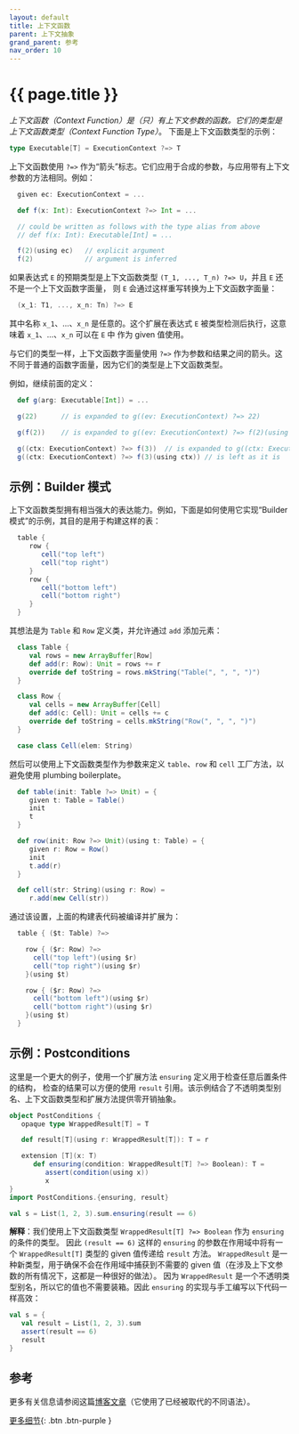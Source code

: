 ```yaml
---
layout: default
title: 上下文函数
parent: 上下文抽象
grand_parent: 参考
nav_order: 10
---
```


# {{ page.title }}

*上下文函数（Context Function）*是（只）有上下文参数的函数。它们的类型是*上下文函数类型（Context Function Type）*。
下面是上下文函数类型的示例：

```scala
type Executable[T] = ExecutionContext ?=> T
```

上下文函数使用 `?=>` 作为“箭头”标志。它们应用于合成的参数，与应用带有上下文参数的方法相同。例如：

```scala
  given ec: ExecutionContext = ...

  def f(x: Int): ExecutionContext ?=> Int = ...

  // could be written as follows with the type alias from above
  // def f(x: Int): Executable[Int] = ...

  f(2)(using ec)   // explicit argument
  f(2)             // argument is inferred
```

如果表达式 `E` 的预期类型是上下文函数类型 `(T_1, ..., T_n) ?=> U`，并且 `E` 还不是一个上下文函数字面量，
则 `E` 会通过这样重写转换为上下文函数字面量：

```scala
  (x_1: T1, ..., x_n: Tn) ?=> E
```

其中名称 `x_1`、...、`x_n` 是任意的。这个扩展在表达式 `E` 被类型检测后执行，这意味着 `x_1`、...、`x_n` 可以在 `E` 中 作为 given 值使用。

与它们的类型一样，上下文函数字面量使用 `?=>` 作为参数和结果之间的箭头。这不同于普通的函数字面量，因为它们的类型是上下文函数类型。

例如，继续前面的定义：
```scala
  def g(arg: Executable[Int]) = ...

  g(22)      // is expanded to g((ev: ExecutionContext) ?=> 22)

  g(f(2))    // is expanded to g((ev: ExecutionContext) ?=> f(2)(using ev))

  g((ctx: ExecutionContext) ?=> f(3))  // is expanded to g((ctx: ExecutionContext) ?=> f(3)(using ctx))
  g((ctx: ExecutionContext) ?=> f(3)(using ctx)) // is left as it is
```

## 示例：Builder 模式

上下文函数类型拥有相当强大的表达能力。例如，下面是如何使用它实现“Builder 模式”的示例，其目的是用于构建这样的表：

```scala
  table {
     row {
        cell("top left")
        cell("top right")
     }
     row {
        cell("bottom left")
        cell("bottom right")
     }
  }
```

其想法是为 `Table` 和 `Row` 定义类，并允许通过 `add` 添加元素：

```scala
  class Table {
     val rows = new ArrayBuffer[Row]
     def add(r: Row): Unit = rows += r
     override def toString = rows.mkString("Table(", ", ", ")")
  }

  class Row {
     val cells = new ArrayBuffer[Cell]
     def add(c: Cell): Unit = cells += c
     override def toString = cells.mkString("Row(", ", ", ")")
  }

  case class Cell(elem: String)
```

然后可以使用上下文函数类型作为参数来定义 `table`、`row` 和 `cell` 工厂方法，以避免使用 plumbing boilerplate。

```scala
  def table(init: Table ?=> Unit) = {
     given t: Table = Table()
     init
     t
  }

  def row(init: Row ?=> Unit)(using t: Table) = {
     given r: Row = Row()
     init
     t.add(r)
  }

  def cell(str: String)(using r: Row) =
     r.add(new Cell(str))
```

通过该设置，上面的构建表代码被编译并扩展为：

```scala
  table { ($t: Table) ?=>

    row { ($r: Row) ?=>
      cell("top left")(using $r)
      cell("top right")(using $r)
    }(using $t)

    row { ($r: Row) ?=>
      cell("bottom left")(using $r)
      cell("bottom right")(using $r)
    }(using $t)
  }
```

## 示例：Postconditions

这里是一个更大的例子，使用一个扩展方法 `ensuring` 定义用于检查任意后置条件的结构，
检查的结果可以方便的使用 `result` 引用。该示例结合了不透明类型别名、上下文函数类型和扩展方法提供零开销抽象。

```scala
object PostConditions {
   opaque type WrappedResult[T] = T

   def result[T](using r: WrappedResult[T]): T = r

   extension [T](x: T)
      def ensuring(condition: WrappedResult[T] ?=> Boolean): T =
         assert(condition(using x))
         x
}
import PostConditions.{ensuring, result}

val s = List(1, 2, 3).sum.ensuring(result == 6)
```

**解释**：我们使用上下文函数类型 `WrappedResult[T] ?=> Boolean` 作为 `ensuring` 的条件的类型。
因此 `(result == 6)` 这样的 `ensuring` 的参数在作用域中将有一个 `WrappedResult[T]` 类型的 given 值传递给 `result` 方法。
`WrappedResult` 是一种新类型，用于确保不会在作用域中捕获到不需要的 given 值（在涉及上下文参数的所有情况下，这都是一种很好的做法）。
因为 `WrappedResult` 是一个不透明类型别名，所以它的值也不需要装箱。因此 `ensuring` 的实现与手工编写以下代码一样高效：

```scala
val s = {
   val result = List(1, 2, 3).sum
   assert(result == 6)
   result
}
```
## 参考

更多有关信息请参阅这篇[博客文章](https://www.scala-lang.org/blog/2016/12/07/implicit-function-types.html)（它使用了已经被取代的不同语法）。

[更多细节](./context-functions-spec.md){: .btn .btn-purple }
